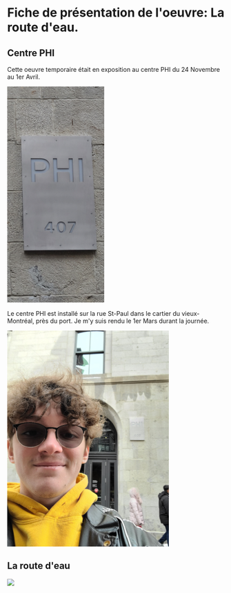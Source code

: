 # Fiche de présentation de l'oeuvre: La route d'eau.

## Centre PHI
Cette oeuvre temporaire était en exposition au centre PHI du 24 Novembre au 1er Avril.

<img src="media/entree_phi.jpg" height="500">

Le centre PHI est installé sur la rue St-Paul dans le cartier du vieux-Montréal, près du port. Je m'y suis rendu le 1er Mars durant la journée.

<img src="media/photo_moi_phi.jpg" height="500">

## La route d'eau

<img src="media/fenetres_1_poeme.jpg" height="500">

